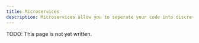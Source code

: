 ```yaml
---
title: Microservices
description: Microservices allow you to seperate your code into discrete domains.
---
```


TODO: This page is not yet written.